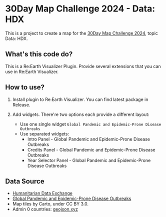 # 30Day Map Challenge 2024 - Data: HDX

This is a project to create a map for the [30Day Map Challenge 2024](https://30daymapchallenge.com/), topic Data: HDX.

## What's this code do?

This is a Re:Earth Visualizer Plugin. Provide several extensions that you can use in Re:Earth Visualizer.

## How to use?

1. Install plugin to Re:Earth Visualizer. You can find latest package in Release.
2. Add widgets. There're two options each provide a different layout:

   - Use one single widget `Global Pandemic and Epidemic-Prone Disease Outbreaks`
   - Use separated widgets:
     - Intro Panel - Global Pandemic and Epidemic-Prone Disease Outbreaks
     - Credits Panel - Global Pandemic and Epidemic-Prone Disease Outbreaks
     - Year Selector Panel - Global Pandemic and Epidemic-Prone Disease Outbreaks

## Data Source

- [Humanitarian Data Exchange](https://data.humdata.org/)
- [Global Pandemic and Epidemic-Prone Disease Outbreaks](https://data.humdata.org/dataset/a-global-dataset-of-pandemic-and-epidemic-prone-disease-outbreaks)
- Map tiles by Carto, under CC BY 3.0.
- Admin 0 countries: [geojson.xyz](https://geojson.xyz/)

